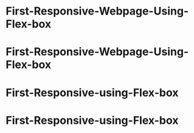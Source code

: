 # First-Responsive-Webpage-Using-Flex-box
# First-Responsive-Webpage-Using-Flex-box
# First-Responsive-using-Flex-box
# First-Responsive-using-Flex-box

